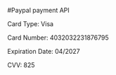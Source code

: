 #Paypal payment API

Card Type: Visa

Card Number: 4032032231876795

Expiration Date: 04/2027

CVV: 825
